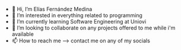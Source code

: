 - 👋 Hi, I’m Elías Fernández Medina
- 👀 I’m interested in everything related to programming
- 🌱 I’m currently learning Software Engineering at Uniovi
- 💞️ I’m looking to collaborate on any projects offered to me while i'm available
- 📫 How to reach me --> contact me on any of my socials


<!---
eliasfm675/eliasfm675 is a ✨ special ✨ repository because its `README.md` (this file) appears on your GitHub profile.
You can click the Preview link to take a look at your changes.
--->
